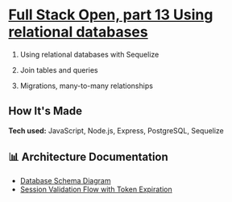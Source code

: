 # [Full Stack Open, part 13 Using relational databases]( https://fullstackopen.com/en/part13 )

1. Using relational databases with Sequelize

2. Join tables and queries

3. Migrations, many-to-many relationships

## How It's Made

**Tech used:** JavaScript, Node.js, Express, PostgreSQL, Sequelize

## 📊 Architecture Documentation

- [Database Schema Diagram](docs/database/schema.md)
- [Session Validation Flow with Token Expiration](docs/workflows/session_validation_flow.md)
